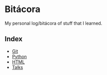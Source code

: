 # Bitácora

My personal log/bitácora of stuff that I learned. 

## Index
- [Git](./git/README.md)
- [Python](./python/README.md)
- [HTML](./HTML/README.md)
- [Talks](./talks/README.md)
